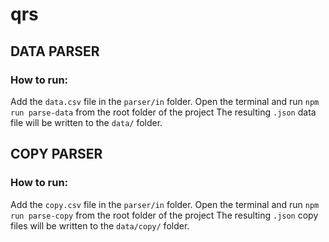 # qrs

## DATA PARSER

### How to run:

Add the `data.csv` file in the `parser/in` folder.
Open the terminal and run `npm run parse-data` from the root folder of the project
The resulting `.json` data file will be written to the `data/` folder.

## COPY PARSER

### How to run:

Add the `copy.csv` file in the `parser/in` folder.
Open the terminal and run `npm run parse-copy` from the root folder of the project
The resulting `.json` copy files will be written to the `data/copy/` folder.